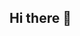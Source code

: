 ## Hi there 👋

<!--

![https://www.google.com/url?sa=i&url=https%3A%2F%2Ftenor.com%2Fsearch%2Fmia-colucci-gifs&psig=AOvVaw0B0yiwAwvWmgAY9LN_rtgU&ust=1725330779046000&source=images&cd=vfe&opi=89978449&ved=0CBMQjRxqFwoTCOiW75Sco4gDFQAAAAAdAAAAABAE](https://www.google.com/url?sa=i&url=https%3A%2F%2Ftenor.com%2Fsearch%2Fmia-colucci-gifs&psig=AOvVaw0B0yiwAwvWmgAY9LN_rtgU&ust=1725330779046000&source=images&cd=vfe&opi=89978449&ved=0CBMQjRxqFwoTCOiW75Sco4gDFQAAAAAdAAAAABAE)https://www.google.com/url?sa=i&url=https%3A%2F%2Ftenor.com%2Fsearch%2Fmia-colucci-gifs&psig=AOvVaw0B0yiwAwvWmgAY9LN_rtgU&ust=1725330779046000&source=images&cd=vfe&opi=89978449&ved=0CBMQjRxqFwoTCOiW75Sco4gDFQAAAAAdAAAAABAE
